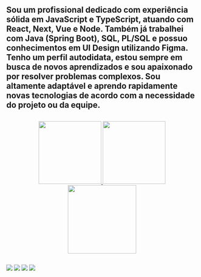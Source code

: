 ## Sou um profissional dedicado com experiência sólida em JavaScript e TypeScript, atuando com React, Next, Vue e Node. Também já trabalhei com Java (Spring Boot), SQL, PL/SQL e possuo conhecimentos em UI Design utilizando Figma. Tenho um perfil autodidata, estou sempre em busca de novos aprendizados e sou apaixonado por resolver problemas complexos. Sou altamente adaptável e aprendo rapidamente novas tecnologias de acordo com a necessidade do projeto ou da equipe.

##
 <div align="center">
  <a href="https://marioelvio.com">
  <img height="165em" src="https://github-readme-stats.vercel.app/api?username=jukerah&show_icons=true&theme=chartreuse-dark&include_all_commits=true&count_private=true"/>
   <img height="165em" src="https://github-readme-stats.vercel.app/api/top-langs/?username=jukerah&layout=compact&langs_count=7&theme=chartreuse-dark"/>
   <img height='180em' src='https://github-readme-streak-stats.herokuapp.com?user=jukerah&theme=chartreuse-dark&hide_format=j%20M%5B%20Y%5D&fire=DD0000&ring=52DD81&dates=52DD81&stroke=ABCFDD' /></a>
</div>

  ##
 
<div> 
  <a href="https://github.com/jukerah" target="_blank"><img src="https://img.shields.io/badge/GitHub-100000?style=for-the-badge&logo=github&logoColor=white" target="_blank"></a>
  <a href = "mailto:juka_mebaj@hotmail.com"><img src="https://img.shields.io/badge/Microsoft_Outlook-0078D4?style=for-the-badge&logo=microsoft-outlook&logoColor=white" target="_blank"></a>
  <a href="https://www.linkedin.com/in/marioelvio" target="_blank"><img src="https://img.shields.io/badge/LinkedIn-0077B5?style=for-the-badge&logo=linkedin&logoColor=white" target="_blank"></a>
  <a href="https://api.whatsapp.com/send?phone=5516988658468" target="_blank"><img src="https://img.shields.io/badge/WhatsApp-25D366?style=for-the-badge&logo=whatsapp&logoColor=white" target="_blank"></a> 
</div>

